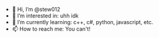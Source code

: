 - 👋 Hi, I’m @stew012
- 👀 I’m interested in: uhh idk
- 🌱 I’m currently learning: c++, c#, python, javascript, etc.
- 📫 How to reach me: You can't! 

<!---
stew012/stew012 is a ✨ special ✨ repository because its `README.md` (this file) appears on your GitHub profile.
You can click the Preview link to take a look at your changes.
--->
